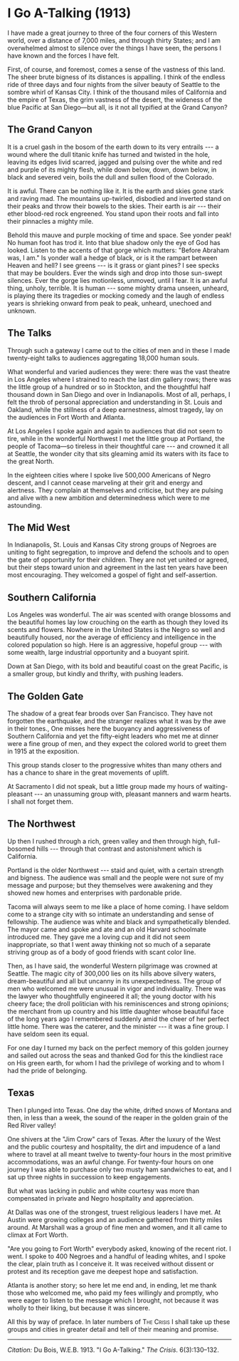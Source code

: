 <!--
title:   I Go A-Talking
author:  Du Bois, W.E.B.
journal: The Crisis
year:    1913
volume:  6
issue:   3
pages:   130--132
-->
# I Go A-Talking (1913)

I have made a great journey to three of the four corners of this Western world, over a distance of 7,000 miles, and through thirty States; and I am overwhelmed almost to
silence over the things I have seen, the persons I have known and the forces I have felt.

First, of course, and foremost, comes a sense of the vastness of this land. The sheer brute bigness of its distances is appalling. I think of the endless ride of three days and four nights from the silver beauty of Seattle to the sombre whirl of Kansas City. I think of the thousand miles of California and the empire of Texas, the grim vastness of the desert, the wideness of the blue Pacific at San Diego—but all, is it not all typified at the Grand Canyon?

## The Grand Canyon

It is a cruel gash in the bosom of the earth down to its very entrails --- a wound where the dull titanic knife has turned and twisted in the hole, leaving its edges livid scarred, jagged and pulsing over the white and red and purple of its mighty flesh, while down below, down, down below, in black and severed vein, boils the dull and sullen flood of the Colorado.

It is awful. There can be nothing like it. It is the earth and skies gone stark and raving mad. The mountains up-twirled, disbodied and inverted stand on their peaks and throw their bowels to the skies. Their earth is air --- their ether blood-red rock engreened. You stand upon their roots and fall into their pinnacles a mighty mile.

Behold this mauve and purple mocking of time and space. See yonder peak! No human foot has trod it. Into that blue shadow only the eye of God has
looked. Listen to the accents of that gorge which mutters: "Before Abraham was, I am." Is yonder wall a hedge of black, or is it the rampart between Heaven and hell? I see greens --- is it grass or giant pines? I see specks that may be boulders. Ever the winds sigh and drop into those sun-swept silences. Ever the gorge lies motionless, unmoved, until I fear. It is an awful thing, unholy, terrible. It is human --- some mighty drama unseen, unheard, is playing there its tragedies or mocking comedy and the laugh of endless years is shrieking onward from peak to peak, unheard, unechoed and unknown.

## The Talks

Through such a gateway I came out to the cities of men and in these I made twenty-eight talks to audiences aggregating 18,000 human souls.

What wonderful and varied audiences they were: there was the vast theatre in Los Angeles where I strained to reach the last dim gallery rows; there was the little group of a hundred or so in Stockton, and the thoughtful half thousand down in San Diego and over in Indianapolis. Most of all, perhaps, I felt the throb of personal appreciation and understanding in St. Louis and Oakland, while the stillness of a deep earnestness, almost tragedy, lay on the audiences in Fort Worth and Atlanta.

At Los Angeles I spoke again and again to audiences that did not seem to tire, while in the wonderful Northwest I met the little group at Portland, the people of Tacoma—so tireless in their thoughtful care --- and crowned it all at Seattle, the wonder city that sits gleaming amid its waters with its face to the great North.

In the eighteen cities where I spoke live 500,000 Americans of Negro descent, and I cannot cease marveling at their grit and energy and alertness. They complain at themselves and criticise, but they are pulsing and alive with a new ambition and determinedness which were to me astounding.

## The Mid West

In Indianapolis, St. Louis and Kansas City strong groups of Negroes are uniting to fight segregation, to improve and defend the schools and to open the gate of opportunity for their children. They are not yet united or agreed, but their steps toward union and agreement in the last ten years have been most encouraging. They welcomed a gospel of fight and self-assertion.

## Southern California

Los Angeles was wonderful. The air was scented with orange blossoms and the beautiful homes lay low crouching on the earth as though they loved its scents and flowers. Nowhere in the United States is the Negro so well and beautifully housed, nor the average of efficiency and intelligence in the colored population so high. Here is an aggressive, hopeful group --- with some wealth, large industrial opportunity and a buoyant spirit.

Down at San Diego, with its bold and beautiful coast on the great Pacific, is a smaller group, but kindly and thrifty, with pushing leaders.

## The Golden Gate

The shadow of a great fear broods over San Francisco. They have not forgotten the earthquake, and the stranger realizes what it was by the awe in their tones., One misses here the buoyancy and aggressiveness of Southern California and yet the fifty-eight leaders who met me at dinner were a fine group of men, and they expect the colored world to greet them in 1915 at the exposition.

This group stands closer to the progressive whites than many others and has a chance to share in the great movements of uplift.

At Sacramento I did not speak, but a little group made my hours of waiting-pleasant --- an unassuming group with, pleasant manners and warm hearts. I shall not forget them.

## The Northwest

Up then I rushed through a rich, green valley and then through high, full-bosomed hills --- through that contrast and astonishment which is California.

Portland is the older Northwest --- staid and quiet, with a certain strength and bigness. The audience was small and the people were not sure of my message and purpose; but they themselves were awakening and they showed new homes and enterprises with pardonable pride.

Tacoma will always seem to me like a place of home coming. I have seldom come to a strange city with so intimate an understanding and sense of fellowship. The audience was white and black and sympathetically blended. The mayor came and spoke and ate and an old Harvard schoolmate introduced me. They gave me a loving cup and it did not seem inappropriate, so that I went away thinking not so much of a separate striving group as of a body of good friends with scant color line.

Then, as I have said, the wonderful Western pilgrimage was crowned at Seattle. The magic city of 300,000 lies on its hills above silvery waters, dream-beautiful and all but uncanny in its unexpectedness. The group of men who welcomed me were unusual in vigor and individuality. There was the lawyer who thoughtfully engineered it all; the young doctor with his cheery face; the droll politician with his reminiscences and strong opinions; the merchant from up country and his little daughter whose beautiful face of the long years ago I remembered suddenly amid the cheer of her perfect little home. There was the caterer, and the minister --- it was a fine group. I have seldom seen its equal.

For one day I turned my back on the perfect memory of this golden journey and sailed out across the seas and thanked God for this the kindliest race on His green earth, for whom I had the privilege of working and to whom I had the pride of belonging.

## Texas

Then I plunged into Texas. One day the white, drifted snows of Montana and then, in less than a week, the sound of the reaper in the golden grain of the Red River valley!

One shivers at the "Jim Crow" cars of Texas. After the luxury of the West and the public courtesy and hospitality, the dirt and impudence of a land where to travel at all meant twelve to twenty-four hours in the most primitive accommodations, was an awful change. For twenty-four hours on one journey I was able to purchase only two musty ham sandwiches to eat, and I sat up three nights in succession to keep engagements.

But what was lacking in public and white courtesy was more than compensated in private and Negro hospitality and appreciation.

At Dallas was one of the strongest, truest religious leaders I have met. At Austin were growing colleges and an audience gathered from thirty miles around. At Marshall was a group of fine men and women, and it all came to climax at Fort Worth.

"Are you going to Fort Worth" everybody asked, knowing of the recent riot. I went. I spoke to 400 Negroes and a handful of leading whites, and I spoke the clear, plain truth as I conceive it. It was received without dissent or protest and its reception gave me deepest hope and satisfaction.

Atlanta is another story; so here let me end and, in ending, let me thank those who welcomed me, who paid my fees willingly and promptly, who were eager to listen to the message which I brought, not because it was wholly to their liking, but because it was sincere.

All this by way of preface. In later numbers of <span style="font-variant:small-caps;">The Crisis</span> I shall take up these groups and cities in greater detail and tell of their meaning and promise.

______________
*Citation:* Du Bois, W.E.B. 1913. "I Go A-Talking." *The Crisis*. 6(3):130&ndash;132.